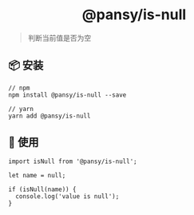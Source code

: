 <h1 align="center">@pansy/is-null</h1>

> 判断当前值是否为空

## 📦 安装

```
// npm
npm install @pansy/is-null --save

// yarn
yarn add @pansy/is-null

```

## 🔨 使用

```
import isNull from '@pansy/is-null';

let name = null;

if (isNull(name)) {
  console.log('value is null');
}
```
